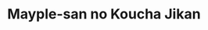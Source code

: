 --- 
title: "Mayple-san no Koucha Jikan"
publishdate: "2019-7-3T16:48:46+02:00"
src: "https://365manga.net/manga/mayple-san-no-koucha-jikan"
image: "https://data.365manga.net/images/thumbnails/15850-mayple-san-no-koucha-jikan.jpg"
description: "From MangaHelpers: The story opens several years after a devastating war, where incredibly strong 'mechanical dolls' slaughtered many, many people. These robot weapons, which look exactly like humans, are still feared and hated. During a storm, Craw finds one of these 'dolls.' She is nothing like the weapon he would expect, but is instead gentle, cheerful, and very eager to be of use to the people around her. She claims…"
---